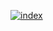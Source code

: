 [![index](https://raw.githubusercontent.com/wiki/iurisegtovich/estimation/images/index.png)](https://iurisegtovich.github.io/estimation/)

